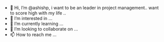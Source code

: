 - 👋 Hi, I’m @ashishp, i want to be an leader in project management.. want to score high with my life .. 
- 👀 I’m interested in ...
- 🌱 I’m currently learning ...
- 💞️ I’m looking to collaborate on ...
- 📫 How to reach me ...

<!---
ashishp/ashishp is a ✨ special ✨ repository because its `README.md` (this file) appears on your GitHub profile.
You can click the Preview link to take a look at your changes.
--->

